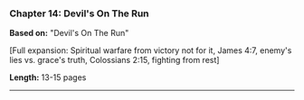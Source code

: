 ### Chapter 14: Devil's On The Run
**Based on:** "Devil's On The Run"

[Full expansion: Spiritual warfare from victory not for it, James 4:7, enemy's lies vs. grace's truth, Colossians 2:15, fighting from rest]

**Length:** 13-15 pages

---

